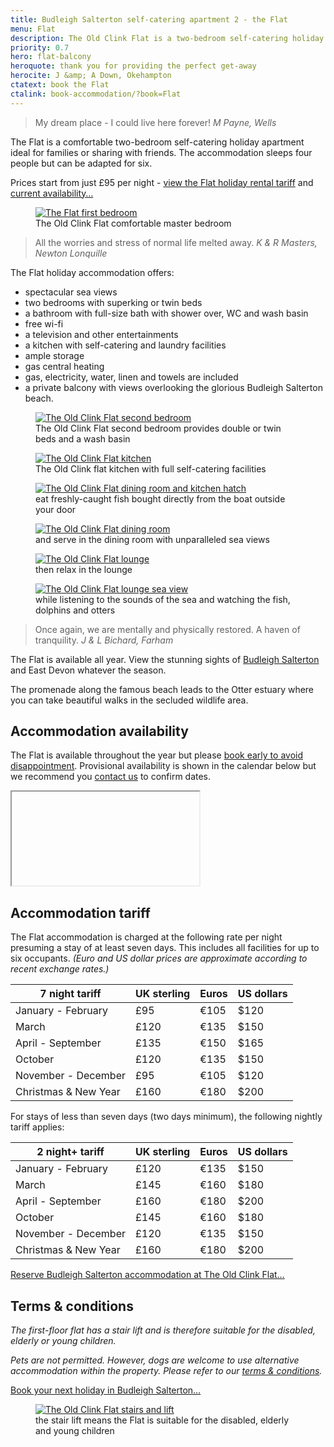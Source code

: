 ```yaml
---
title: Budleigh Salterton self-catering apartment 2 - the Flat
menu: Flat
description: The Old Clink Flat is a two-bedroom self-catering holiday apartment sleeping up to six people. The balcony overlooks Budleigh Salterton beach.
priority: 0.7
hero: flat-balcony
heroquote: thank you for providing the perfect get-away
herocite: J &amp; A Down, Okehampton
ctatext: book the Flat
ctalink: book-accommodation/?book=Flat
---
```


> My dream place - I could live here forever!
<cite>M Payne, Wells</cite>

The Flat is a comfortable two-bedroom self-catering holiday apartment ideal for families or sharing with friends. The accommodation sleeps four people but can be adapted for six.

Prices start from just £95 per night - [view the Flat holiday rental tariff](#accommodation-tariff) and [current availability&hellip;](#accommodation-availability)

<figure>

  <a href="[root]images/flat-bedroom1-1.jpg" class="progressive replace">
    <img src="[root]images/preview/flat-bedroom1-1.jpg" alt="The Flat first bedroom" class="preview" />
  </a>

  <figcaption>The Old Clink Flat comfortable master bedroom</figcaption>

</figure>

> All the worries and stress of normal life melted away.
<cite>K &amp; R Masters, Newton Lonquille</cite>

The Flat holiday accommodation offers:

* spectacular sea views
* two bedrooms with superking or twin beds
* a bathroom with full-size bath with shower over, WC and wash basin
* free wi-fi
* a television and other entertainments
* a kitchen with self-catering and laundry facilities
* ample storage
* gas central heating
* gas, electricity, water, linen and towels are included
* a private balcony with views overlooking the glorious Budleigh Salterton beach.

<figure>

  <a href="[root]images/flat-bedroom2-1.jpg" class="progressive replace">
    <img src="[root]images/preview/flat-bedroom2-1.jpg" alt="The Old Clink Flat second bedroom" class="preview" />
  </a>

  <figcaption>The Old Clink Flat second bedroom provides double or twin beds and a wash basin</figcaption>

</figure>

<figure>

  <a href="[root]images/flat-kitchen-1.jpg" class="progressive replace">
    <img src="[root]images/preview/flat-kitchen-1.jpg" alt="The Old Clink Flat kitchen" class="preview" />
  </a>

  <figcaption>The Old Clink flat kitchen with full self-catering facilities</figcaption>

</figure>

<figure>

  <a href="[root]images/flat-dining-2.jpg" class="progressive replace">
    <img src="[root]images/preview/flat-dining-2.jpg" alt="The Old Clink Flat dining room and kitchen hatch" class="preview" />
  </a>

  <figcaption>eat freshly-caught fish bought directly from the boat outside your door</figcaption>

</figure>

<figure>

  <a href="[root]images/flat-dining-1.jpg" class="progressive replace">
    <img src="[root]images/preview/flat-dining-1.jpg" alt="The Old Clink Flat dining room" class="preview" />
  </a>

  <figcaption>and serve in the dining room with unparalleled sea views</figcaption>

</figure>

<figure>

  <a href="[root]images/flat-lounge-1.jpg" class="progressive replace">
    <img src="[root]images/preview/flat-lounge-1.jpg" alt="The Old Clink Flat lounge" class="preview" />
  </a>

  <figcaption>then relax in the lounge</figcaption>

</figure>

<figure>

  <a href="[root]images/flat-view-1.jpg" class="progressive replace">
    <img src="[root]images/preview/flat-view-1.jpg" alt="The Old Clink Flat lounge sea view" class="preview" />
  </a>

  <figcaption>while listening to the sounds of the sea and watching the fish, dolphins and otters</figcaption>

</figure>

> Once again, we are mentally and physically restored. A haven of tranquility.
<cite>J &amp; L Bichard, Farham</cite>

The Flat is available all year. View the stunning sights of [Budleigh Salterton]([root]about-budleigh-salterton/) and East Devon whatever the season.

The promenade along the famous beach leads to the Otter estuary where you can take beautiful walks in the secluded wildlife area.


## Accommodation availability
The Flat is available throughout the year but please [book early to avoid disappointment]([root]book-accommodation/?book=Flat). Provisional availability is shown in the calendar below but we recommend you [contact us]([root]book-accommodation/?book=Flat) to confirm dates.

<iframe data-src="https://calendar.google.com/calendar/embed?showTitle=0&amp;showPrint=0&amp;showCalendars=0&amp;showTz=0&amp;height=280&amp;wkst=7&amp;bgcolor=%23FFFFFF&amp;src=15gef339ihk9nebmse4b4aishffo6h2f%40import.calendar.google.com&amp;color=%23853104&amp;ctz=Europe%2FLondon" scrolling="no" class="iframe load"></iframe>


## Accommodation tariff
The Flat accommodation is charged at the following rate per night presuming a stay of at least seven days. This includes all facilities for up to six occupants. _(Euro and US dollar prices are approximate according to recent exchange rates.)_

|7 night tariff|UK sterling|Euros|US dollars|
|-|-|-|-|
|January - February|£95|€105|$120|
|March|£120|€135|$150|
|April - September|£135|€150|$165|
|October|£120|€135|$150|
|November - December|£95|€105|$120|
|Christmas &amp; New Year|£160|€180|$200|


For stays of less than seven days (two days minimum), the following nightly tariff applies:

|2 night+ tariff|UK sterling|Euros|US dollars|
|-|-|-|-|
|January - February|£120|€135|$150|
|March|£145|€160|$180|
|April - September|£160|€180|$200|
|October|£145|€160|$180|
|November - December|£120|€135|$150|
|Christmas &amp; New Year|£160|€180|$200|

[Reserve Budleigh Salterton accommodation at The Old Clink Flat&hellip;]([root]book-accommodation/?book=Flat)


## Terms &amp; conditions

_The first-floor flat has a stair lift and is therefore suitable for the disabled, elderly or young children._

_Pets are not permitted. However, dogs are welcome to use alternative accommodation within the property. Please refer to our [terms &amp; conditions]([root]book-accommodation/terms/)._

[Book your next holiday in Budleigh Salterton&hellip;]([root]book-accommodation/?book=Flat)

<figure>

  <a href="[root]images/flat-stairs-1.jpg" class="progressive replace">
    <img src="[root]images/preview/flat-stairs-1.jpg" alt="The Old Clink Flat stairs and lift" class="preview" />
  </a>

  <figcaption>the stair lift means the Flat is suitable for the disabled, elderly and young children</figcaption>

</figure>
